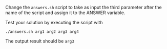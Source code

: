 Change the `answers.sh` script to take as input the third parameter
after the name of the script and assign it to the
ANSWER variable.

Test your solution by executing the script with

```
./answers.sh arg1 arg2 arg3 arg4
```

The output result should be `arg3`
